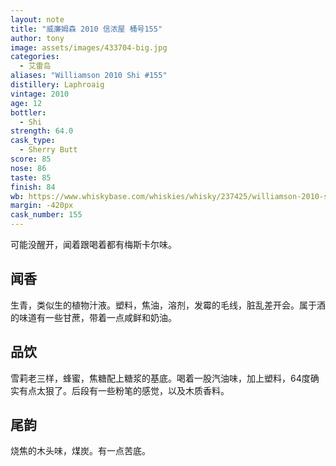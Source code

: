 ```yaml
---
layout: note
title: "威廉姆森 2010 信浓屋 桶号155"
author: tony
image: assets/images/433704-big.jpg
categories:
  - 艾雷岛
aliases: "Williamson 2010 Shi #155"
distillery: Laphroaig
vintage: 2010
age: 12
bottler:
  - Shi
strength: 64.0
cask_type:
  - Sherry Butt
score: 85
nose: 86
taste: 85
finish: 84
wb: https://www.whiskybase.com/whiskies/whisky/237425/williamson-2010-shi
margin: -420px
cask_number: 155
---
```

可能没醒开，闻着跟喝着都有梅斯卡尔味。

## 闻香
生青，类似生的植物汁液。塑料，焦油，溶剂，发霉的毛线，脏乱差开会。属于酒的味道有一些甘蔗，带着一点咸鲜和奶油。

## 品饮
雪莉老三样，蜂蜜，焦糖配上糖浆的基底。喝着一股汽油味，加上塑料，64度确实有点太狠了。后段有一些粉笔的感觉，以及木质香料。

## 尾韵
烧焦的木头味，煤炭。有一点苦底。
